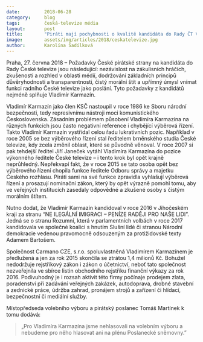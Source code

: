 ```yaml
---
date:         2018-06-28
category:     blog
tags:         česká-televize média
layout:       post
title:        "Piráti mají pochybnosti o kvalitě kandidáta do Rady ČT Vladimíra Karmazína"
image:        assets/img/articles/2018/ceskatelevize.jpg
author:       Karolína Sadílková
---
```


Praha, 27. června 2018 – Požadavky České pirátské strany na kandidáta do Rady České televize jsou následující: nezávislost na zákulisních hráčích, zkušenosti a rozhled v oblasti médií, dodržování základních principů důvěryhodnosti a transparentnosti, čistý morální štít a upřímný úmysl vnímat funkci radního České televize jako poslání. Tyto požadavky z kandidátů nejméně splňuje Vladimír Karmazín.

Vladimír Karmazín jako člen KSČ nastoupil v roce 1986 ke Sboru národní bezpečnosti, tedy represivnímu nástroji moci komunistického Československa. Zásadním problémem působení Vladimíra Karmazína na různých funkcích jsou často negativní reference i chybějící výběrová řízení. Takto Vladimír Karmazín vystřídal celou řadu lukrativních pozic. Například v roce 2005 se bez výběrového řízení stal ředitelem brněnského studia České televize, kdy zcela změnil oblast, které se původně věnoval. V roce 2007 si pak tehdejší ředitel Jiří Janeček vytáhl Vladimíra Karmazína do pozice výkonného ředitele České televize – i tento krok byl opět krajně neprůhledný. Nepřekvapí fakt, že v roce 2015 se tato osoba opět bez výběrového řízení chopila funkce ředitele Odboru správy a majetku Českého rozhlasu. Piráti sami na své funkce zpravidla vyhlašují výběrová řízení a prosazují nominační zákon, který by opět výrazně pomohl tomu, aby ve veřejných institucích zasedaly odpovědné a zkušené osoby s čistým morálním štítem.

Nutno dodat, že Vladimír Karmazín kandidoval v roce 2016 v Jihočeském kraji za stranu “NE ILEGÁLNÍ IMIGRACI – PENÍZE RADĚJI PRO NAŠE LIDI”. Jedná se o stranu Rozumní, která v parlamentních volbách v roce 2017 kandidovala ve společné koalici s hnutím Slušní lidé či stranou Národní demokracie vedenou pravomocně odsouzeným za protižidovské texty Adamem Bartošem.

Společnost Carmano CZE, s.r.o. spoluvlastněná Vladimírem Karmazínem je předlužená a jen za rok 2015 skončila se ztrátou 1,4 milionů Kč. Bohužel nedodržuje rejstříkový zákon i zákon o účetnictví, neboť tato společnost nezveřejnila ve sbírce listin obchodního rejstříku finanční výkazy za rok 2016. Podivuhodný je i rozsah aktivit této firmy počínaje prodejem zlata, poradenství při zadávání veřejných zakázek, autodoprava, drobné stavební a zednické práce, údržba zahrad, pronájem strojů a zařízení či hlídací, bezpečnostní či mediální služby.

Místopředseda volebního výboru a pirátský poslanec Tomáš Martínek k tomu dodává: 

> „Pro Vladimíra Karmazína jsme nehlasovali na volebním výboru a nebudeme pro něho hlasovat ani na plénu Poslanecké sněmovny.”



